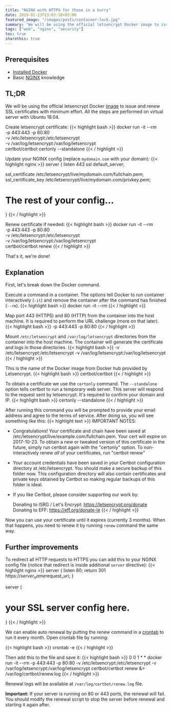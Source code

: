 ```yaml
---
title: "NGINX with HTTPS for those in a hurry"
date: 2019-01-23T23:03:18+03:00
featured_image: "/images/posts/container-lock.jpg"
summary: "We will be using the official letsencrypt Docker image to issue and renew SSL certificates with minimum effort."
tags: ["web", "nginx", "security"]
toc: true
sharethis: true
---
```


## Prerequisites

* [Installed Docker](https://docs.docker.com/install/)
* Basic [NGINX](https://www.nginx.com/resources/glossary/nginx/) knowledge

## TL;DR

We will be using the official letsencrypt Docker [image](https://hub.docker.com/r/certbot/certbot) to issue and renew SSL certificates with minimum effort. All the steps are performed on virtual server with Ubuntu 18.04.

Create letsencrypt certificate:
{{< highlight bash >}}
docker run -it --rm \
  -p 443:443 -p 80:80 \
  -v /etc/letsencrypt:/etc/letsencrypt \
  -v /var/log/letsencrypt:/var/log/letsencrypt \
  certbot/certbot certonly --standalone
{{< / highlight >}}

Update your NGINX config (replace `mydomain.com` with your domain):
{{< highlight nginx >}}
server {
  listen 443 ssl default_server;

  ssl_certificate /etc/letsencrypt/live/mydomain.com/fullchain.pem;
  ssl_certificate_key /etc/letsencrypt/live/mydomain.com/privkey.pem;

  # The rest of your config...
}
{{< / highlight >}}

Renew certificate if needed:
{{< highlight bash >}}
docker run -it --rm \
  -p 443:443 -p 80:80 \
  -v /etc/letsencrypt:/etc/letsencrypt \
  -v /var/log/letsencrypt:/var/log/letsencrypt \
  certbot/certbot renew
{{< / highlight >}}

That's it, we're done!

## Explanation

First, let's break down the Docker command. 

Execute a command in a container. The options tell Docker to run container interactively (`-it`) and remove the container after the command has finished (`--rm`).
{{< highlight bash >}}
docker run -it --rm
{{< / highlight >}}

Map port 443 (HTTPS) and 80 (HTTP) from the container into the host machine. It is required to perform the URL challenge (more on that later).
{{< highlight bash >}}
-p 443:443 -p 80:80
{{< / highlight >}}

Mount `/etc/letsencrypt` and `/var/log/letsencrypt` directories from the container into the host machine. The container will generate the certificate and logs in those directories.
{{< highlight bash >}}
-v /etc/letsencrypt:/etc/letsencrypt
-v /var/log/letsencrypt:/var/log/letsencrypt
{{< / highlight >}}

This is the name of the Docker image from Docker hub provided by Letsencrypt.
{{< highlight bash >}}
certbot/certbot
{{< / highlight >}}

To obtain a certificate we use the `certonly` command. The `--standalone` option tells certbot to run a temporary web server. This server will respond to the request sent by letsencrypt. It's required to confirm your domain and IP.
{{< highlight bash >}}
certonly --standalone
{{< / highlight >}}

After running this command you will be prompted to provide your email address and agree to the terms of service. After doing so, you will see something like this:
{{< highlight text >}}
IMPORTANT NOTES:
 - Congratulations! Your certificate and chain have been saved at
   /etc/letsencrypt/live/example.com/fullchain.pem. Your cert will
   expire on 2017-10-23. To obtain a new or tweaked version of this
   certificate in the future, simply run certbot again with the
   "certonly" option. To non-interactively renew *all* of your
   certificates, run "certbot renew"
 - Your account credentials have been saved in your Certbot
   configuration directory at /etc/letsencrypt. You should make a
   secure backup of this folder now. This configuration directory will
   also contain certificates and private keys obtained by Certbot so
   making regular backups of this folder is ideal.
 - If you like Certbot, please consider supporting our work by:

   Donating to ISRG / Let's Encrypt:   https://letsencrypt.org/donate
   Donating to EFF:                    https://eff.org/donate-le
{{< / highlight >}}

Now you can use your certificate until it expires (currently 3 months). When that happens, you need to renew it by running `renew` command the same way.

## Further improvements

To redirect all HTTP requests to HTTPS you can add this to your NGINX config file (notice that redirect is inside additional `server` directive): 
{{< highlight nginx >}}
server {
  listen 80;
  return 301 https://$server_name$request_uri;
}

server {
  # your SSL server config here.
}
{{< / highlight >}}

We can enable auto renewal by putting the renew command in a [crontab](https://en.wikipedia.org/wiki/Cron) to run it every month. 
Open crontab file by running:

{{< highlight bash >}}
crontab -e
{{< / highlight >}}

Then add this to the file and save it:
{{< highlight bash >}}
0 0 1 * * docker run -it --rm -p 443:443 -p 80:80 -v /etc/letsencrypt:/etc/letsencrypt -v /var/log/letsencrypt:/var/log/letsencrypt certbot/certbot renew &> /var/log/certbot/renew.log
{{< / highlight >}}

Renewal logs will be available at `/var/log/certbot/renew.log` file. 

**Important:** If your server is running on 80 or 443 ports, the renewal will fail. You should modify the renewal script to stop the server before renewal and starting it again after.









